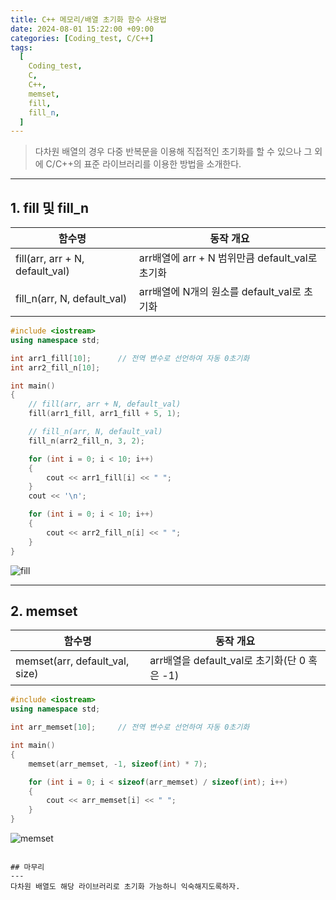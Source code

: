 ```yaml
---
title: C++ 메모리/배열 초기화 함수 사용법
date: 2024-08-01 15:22:00 +09:00
categories: [Coding_test, C/C++]
tags:
  [
    Coding_test,
    C,
    C++,
	memset,
    fill,
    fill_n,
  ]
---
```


> 다차원 배열의 경우 다중 반복문을 이용해 직접적인 초기화를 할 수 있으나
> 그 외에 C/C++의 표준 라이브러리를 이용한 방법을 소개한다.

---

## 1. fill 및 fill_n

|함수명|동작 개요| 
|---|---|
|fill(arr, arr + N, default_val) |arr배열에 arr + N 범위만큼 default_val로 초기화 |
|fill_n(arr, N, default_val)     |arr배열에 N개의 원소를 default_val로 초기화     |

```cpp
#include <iostream>
using namespace std;

int arr1_fill[10];		// 전역 변수로 선언하여 자동 0초기화
int arr2_fill_n[10];

int main()
{
	// fill(arr, arr + N, default_val)
	fill(arr1_fill, arr1_fill + 5, 1);

	// fill_n(arr, N, default_val)
	fill_n(arr2_fill_n, 3, 2);

	for (int i = 0; i < 10; i++)
	{
		cout << arr1_fill[i] << " ";
	}
	cout << '\n';

	for (int i = 0; i < 10; i++)
	{
		cout << arr2_fill_n[i] << " ";
	}
}
```
![fill](https://github.com/user-attachments/assets/7be04633-16d3-4c1a-8eea-ca5e756ad543)

---

## 2. memset

|함수명|동작 개요| 
|---|---|
|memset(arr, default_val, size) |arr배열을 default_val로 초기화(단 0 혹은 -1) |

```cpp
#include <iostream>
using namespace std;

int arr_memset[10];		// 전역 변수로 선언하여 자동 0초기화

int main()
{
	memset(arr_memset, -1, sizeof(int) * 7);

	for (int i = 0; i < sizeof(arr_memset) / sizeof(int); i++)
	{
		cout << arr_memset[i] << " ";
	}
}
```
![memset](https://github.com/user-attachments/assets/f09830a3-0e08-41b5-a2d0-8c04fee35b57)
```

## 마무리
---
다차원 배열도 해당 라이브러리로 초기화 가능하니 익숙해지도록하자.